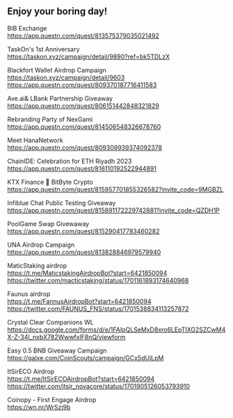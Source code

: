 ## Enjoy your boring day!

BIB Exchange  
https://app.questn.com/quest/813575379035021492

TaskOn's 1st Anniversary  
https://taskon.xyz/campaign/detail/9890?ref=bk5TDLzX

Blackfort Wallet Airdrop Campaign  
https://taskon.xyz/campaign/detail/9603  
https://app.questn.com/quest/809370187716411583

Ave.ai& LBank Partnership Giveaway  
https://app.questn.com/quest/806151442848321829

Rebranding Party of NexGami  
https://app.questn.com/quest/814506548326678760

Meet HanaNetwork  
https://app.questn.com/quest/809309939374092378

ChainIDE: Celebration for ETH Riyadh 2023  
https://app.questn.com/quest/816110192522944891

KTX Finance 🤝 BitByte Crypto  
https://app.questn.com/quest/815957701855326582?invite_code=9MGBZL

Infiblue Chat Public Testing Giveaway  
https://app.questn.com/quest/815891172229742881?invite_code=QZDH1P

PoolGame Swap Givewaway  
https://app.questn.com/quest/815290417783460282

UNA Airdrop Campaign  
https://app.questn.com/quest/813828846979579940

MaticStaking airdrop  
https://t.me/MaticstakingAirdropBot?start=6421850094  
https://twitter.com/macticstaking/status/1701161893174640968

Faunus airdrop  
https://t.me/FannusAirdropBot?start=6421850094  
https://twitter.com/FAUNUS_FNS/status/1701538834113257872

Crystal Clear Companions WL  
https://docs.google.com/forms/d/e/1FAIpQLSeMxD8xro6LEpTIXG2SZCwM4X-Z-34I_nxbX782WwwfxlF8nQ/viewform

Easy 0.5 BNB Giveaway Campaign  
https://galxe.com/CoinScouts/campaign/GCx5dUiLpM

ItSirECO Airdrop  
https://t.me/ItSirECOAirdropBot?start=6421850094  
https://twitter.com/itsir_novacore/status/1701905126053793910

Coinopy - First Engage Airdrop  
https://wn.nr/WrSzj9b
